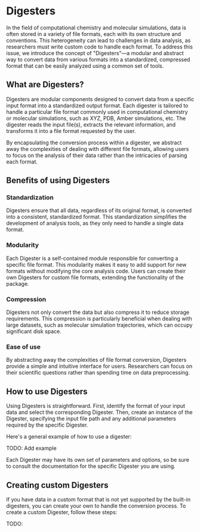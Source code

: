 # Digesters

In the field of computational chemistry and molecular simulations, data is often stored in a variety of file formats, each with its own structure and conventions.
This heterogeneity can lead to challenges in data analysis, as researchers must write custom code to handle each format.
To address this issue, we introduce the concept of "Digesters"&mdash;a modular and abstract way to convert data from various formats into a standardized, compressed format that can be easily analyzed using a common set of tools.

## What are Digesters?

Digesters are modular components designed to convert data from a specific input format into a standardized output format.
Each digester is tailored to handle a particular file format commonly used in computational chemistry or molecular simulations, such as XYZ, PDB, Amber simulations, etc.
The digester reads the input file(s), extracts the relevant information, and transforms it into a file format requested by the user.

By encapsulating the conversion process within a digester, we abstract away the complexities of dealing with different file formats, allowing users to focus on the analysis of their data rather than the intricacies of parsing each format.

## Benefits of using Digesters

### Standardization

Digesters ensure that all data, regardless of its original format, is converted into a consistent, standardized format. This standardization simplifies the development of analysis tools, as they only need to handle a single data format.

### Modularity

Each Digester is a self-contained module responsible for converting a specific file format. This modularity makes it easy to add support for new formats without modifying the core analysis code. Users can create their own Digesters for custom file formats, extending the functionality of the package.

### Compression

Digesters not only convert the data but also compress it to reduce storage requirements. This compression is particularly beneficial when dealing with large datasets, such as molecular simulation trajectories, which can occupy significant disk space.

### Ease of use

By abstracting away the complexities of file format conversion, Digesters provide a simple and intuitive interface for users. Researchers can focus on their scientific questions rather than spending time on data preprocessing.

## How to use Digesters

Using Digesters is straightforward.
First, identify the format of your input data and select the corresponding Digester.
Then, create an instance of the Digester, specifying the input file path and any additional parameters required by the specific Digester.

Here's a general example of how to use a digester:

TODO: Add example

Each Digester may have its own set of parameters and options, so be sure to consult the documentation for the specific Digester you are using.

## Creating custom Digesters

If you have data in a custom format that is not yet supported by the built-in digesters, you can create your own to handle the conversion process.
To create a custom Digester, follow these steps:

TODO:
